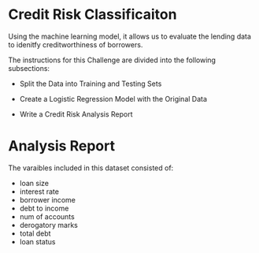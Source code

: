 # Credit Risk Classificaiton

Using the machine learning model, it allows us to evaluate the lending data to idenitfy creditworthiness of borrowers.

The instructions for this Challenge are divided into the following subsections:

- Split the Data into Training and Testing Sets

- Create a Logistic Regression Model with the Original Data

- Write a Credit Risk Analysis Report

# Analysis Report 

The varaibles included in this dataset consisted of:
- 	loan size
- 	interest rate
- 	borrower income
- 	debt to income
- 	num of accounts
- 	derogatory marks
- 	total debt
- 	loan status






